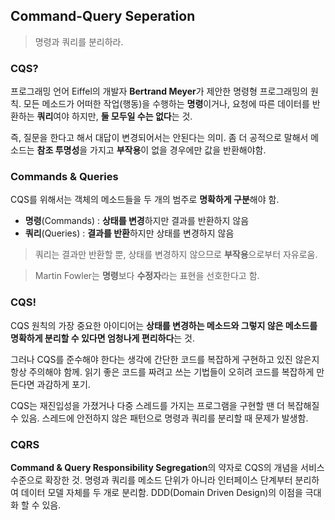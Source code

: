 ## Command-Query Seperation

> 명령과 쿼리를 분리하라.

### CQS?

프로그래밍 언어 Eiffel의 개발자 **Bertrand Meyer**가 제안한 명령형 프로그래밍의 원칙. 모든 메소드가 어떠한 작업(행동)을 수행하는 **명령**이거나, 요청에 따른 데이터를 반환하는 **쿼리**여야 하지만, **둘 모두일 수는 없다**는 것.

즉, 질문을 한다고 해서 대답이 변경되어서는 안된다는 의미. 좀 더 공적으로 말해서 메소드는 **참조 투명성**을 가지고 **부작용**이 없을 경우에만 값을 반환해야함.

### Commands & Queries

CQS를 위해서는 객체의 메소드들을 두 개의 범주로 **명확하게 구분**해야 함.

- **명령**(Commands) : **상태를 변경**하지만 결과를 반환하지 않음
- **쿼리**(Queries) : **결과를 반환**하지만 상태를 변경하지 않음

> 쿼리는 결과만 반환할 뿐, 상태를 변경하지 않으므로 **부작용**으로부터 자유로움.

> Martin Fowler는 **명령**보다 **수정자**라는 표현을 선호한다고 함.

### CQS!

CQS 원칙의 가장 중요한 아이디어는 **상태를 변경하는 메소드와 그렇지 않은 메소드를 명확하게 분리할 수 있다면 엄청나게 편리하다**는 것.

그러나 CQS를 준수해야 한다는 생각에 간단한 코드를 복잡하게 구현하고 있진 않은지 항상 주의해야 함께. 읽기 좋은 코드를 짜려고 쓰는 기법들이 오히려 코드를 복잡하게 만든다면 과감하게 포기.

CQS는 재진입성을 가졌거나 다중 스레드를 가지는 프로그램을 구현할 땐 더 복잡해질 수 있음. 스레드에 안전하지 않은 패턴으로 명령과 쿼리를 분리할 때 문제가 발생함.

### CQRS

**Command & Query Responsibility Segregation**의 약자로 CQS의 개념을 서비스 수준으로 확장한 것. 명령과 쿼리를 메소드 단위가 아니라 인터페이스 단계부터 분리하여 데이터 모델 자체를 두 개로 분리함. DDD(Domain Driven Design)의 이점을 극대화 할 수 있음.
